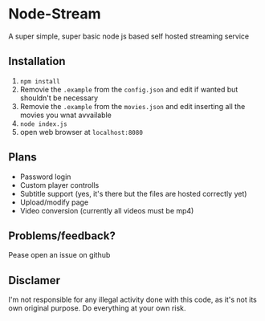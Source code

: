 # Node-Stream
A super simple, super basic node js based self hosted streaming service


## Installation
1. `npm install`
2. Removie the `.example` from the `config.json` and edit if wanted but shouldn't be necessary
3. Removie the `.example` from the `movies.json` and edit inserting all the movies you wnat avvailable
4. `node index.js`
5. open web browser at `localhost:8080`

## Plans
 - Password login
 - Custom player controlls
 - Subtitle support (yes, it's there but the files are hosted correctly yet)
 - Upload/modify page
 - Video conversion (currently all videos must be mp4)
 
## Problems/feedback?
Pease open an issue on github

## Disclamer
I'm not responsible for any illegal activity done with this code, as it's not its own original purpose. Do everything at your own risk.
